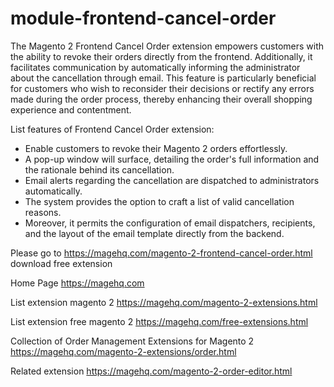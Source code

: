 # module-frontend-cancel-order
The Magento 2 Frontend Cancel Order extension empowers customers with the ability to revoke their orders directly from the frontend. Additionally, it facilitates communication by automatically informing the administrator about the cancellation through email. This feature is particularly beneficial for customers who wish to reconsider their decisions or rectify any errors made during the order process, thereby enhancing their overall shopping experience and contentment.

List features of Frontend Cancel Order extension:
- Enable customers to revoke their Magento 2 orders effortlessly.
- A pop-up window will surface, detailing the order's full information and the rationale behind its cancellation.
- Email alerts regarding the cancellation are dispatched to administrators automatically.
- The system provides the option to craft a list of valid cancellation reasons.
- Moreover, it permits the configuration of email dispatchers, recipients, and the layout of the email template directly from the backend.

Please go to https://magehq.com/magento-2-frontend-cancel-order.html download free extension

Home Page https://magehq.com

List extension magento 2 https://magehq.com/magento-2-extensions.html

List extension free magento 2 https://magehq.com/free-extensions.html

Collection of Order Management Extensions for Magento 2 https://magehq.com/magento-2-extensions/order.html

Related extension https://magehq.com/magento-2-order-editor.html
